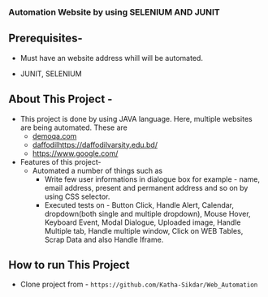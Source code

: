 ### Automation Website by using SELENIUM AND JUNIT

## Prerequisites- 
 + Must have an website address whill will be automated.
 - JUNIT, SELENIUM
## About This Project - 
+ This project is done by using JAVA language. Here, multiple websites are being automated. These are
  - [demoqa.com](https://demoqa.com/)
  - [daffodil](https://daffodilvarsity.edu.bd/)https://daffodilvarsity.edu.bd/
  - https://www.google.com/
 + Features of this project-
      - Automated a number of things such as
        - Write few user informations in dialogue box for example - name, email address, present and permanent address and so on by using CSS selector.
        - Executed tests on  - Button Click, Handle Alert, Calendar, dropdown(both single and multiple dropdown), Mouse Hover, Keyboard Event, Modal Dialogue, Uploaded image, Handle   
           Multiple tab, Handle multiple window, Click on WEB Tables, Scrap Data and also Handle Iframe.
  ## How to run This Project 
   + Clone project from - ```https://github.com/Katha-Sikdar/Web_Automation```
   
